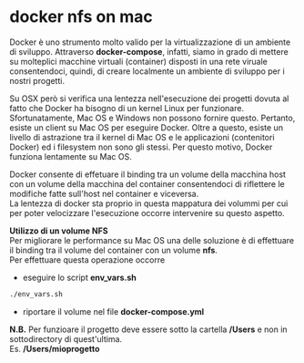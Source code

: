# docker nfs on mac 
Docker è uno strumento molto valido per la virtualizzazione di un ambiente di sviluppo. 
Attraverso  **docker-compose**, infatti, siamo in grado di mettere su molteplici macchine virtuali (container) disposti in una rete viruale consentendoci, quindi, di creare localmente un ambiente di sviluppo per i nostri progetti.  

Su OSX però si verifica una lentezza nell'esecuzione dei progetti dovuta al fatto che Docker ha bisogno di un kernel Linux per funzionare. Sfortunatamente, Mac OS e Windows non possono fornire questo. Pertanto, esiste un client su Mac OS per eseguire Docker. Oltre a questo, esiste un livello di astrazione tra il kernel di Mac OS e le applicazioni (contenitori Docker) ed i filesystem non sono gli stessi. Per questo motivo, Docker funziona lentamente su Mac OS. 

Docker consente di effetuare il binding tra un volume della macchina host con un volume della macchina del container consentendoci di riflettere le modifiche fatte sull'host nel container e viceversa.  
La lentezza di docker sta proprio in questa mappatura dei volummi per cui per poter velocizzare l'esecuzione occorre intervenire su questo aspetto.

**Utilizzo di un volume NFS**  
Per migliorare le performance su Mac OS una delle soluzione è di effettuare il binding tra il volume del container con un volume **nfs**.  
Per effettuare questa operazione occorre  

- eseguire lo script **env_vars.sh** 
```bash
./env_vars.sh
```
- riportare il volume nel file **docker-compose.yml**  

**N.B.**
Per funzioare il progetto deve essere sotto la cartella **/Users** e non in sottodirectory di quest'ultima.  
Es. **/Users/mioprogetto**






